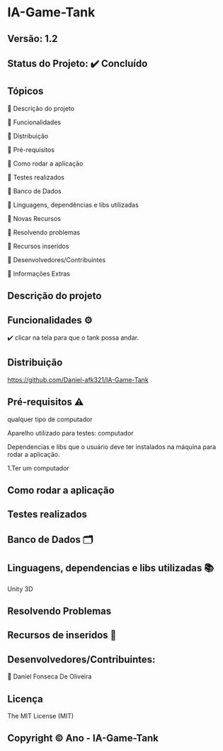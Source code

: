 # IA-Game-Tank
## Versão: 1.2
## Status do Projeto: ✔️ Concluído 

## Tópicos
🔹 Descrição do projeto 

🔹 Funcionalidades

🔹 Distribuição

🔹 Pré-requisitos

🔹 Como rodar a aplicação

🔹 Testes realizados

🔹 Banco de Dados

🔹 Linguagens, dependências e libs utilizadas

🔹 Novas Recursos

🔹 Resolvendo problemas

🔹 Recursos inseridos 

🔹 Desenvolvedores/Contribuintes

🔹 Informações Extras

## Descrição do projeto

## Funcionalidades ⚙️

✔️ clicar na tela para que o tank possa andar.

## Distribuição
https://github.com/Daniel-afk321/IA-Game-Tank

## Pré-requisitos ⚠️ 
qualquer tipo de computador

Aparelho utilizado para testes: computador

Dependencias e libs que o usuário deve ter instalados na máquina para rodar a aplicação.

1.Ter um computador

## Como rodar a aplicação 

## Testes realizados

## Banco de Dados 🗂️

## Linguagens, dependencias e libs utilizadas 📚
Unity 3D

## Resolvendo Problemas 

## Recursos de inseridos 🧰

## Desenvolvedores/Contribuintes:

🔹 Daniel Fonseca De Oliveira

## Licença
The MIT License (MIT)

## Copyright ©️ Ano - IA-Game-Tank
